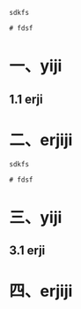 ```
sdkfs

# fdsf
```

# 一、yiji


## 1.1 erji


# 二、erjiji


```
sdkfs

# fdsf
```

# 三、yiji


## 3.1 erji


# 四、erjiji
